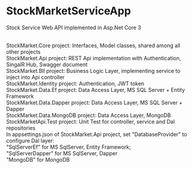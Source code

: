 # StockMarketServiceApp
Stock Service Web API implemented in Asp.Net Core 3

<br >
StockMarket.Core project: Interfaces, Model classes, shared among all other projects
<br >
StockMarket.Api project: REST Api implementation with Authentication, SingalR Hub, Swagger document
<br >
StockMarket.Bll project: Business Logic Layer, implementing service to inject into Api controller 
<br >
StockMarket.Identity project: Authentication, JWT token
<br >
StockMarket.Data.Ef project: Data Access Layer, MS SQL Server + Entity Framework
<br >
StockMarket.Data.Dapper project: Data Access Layer, MS SQL Server + Dapper
<br >
StockMarket.Data.MongoDB project: Data Access Layer, MongoDB
<br >
StockMarketApi.Test project: Unit Test for controller, service and Dal repositories

<br >
In appsettings.json of StockMarket.Api project, set "DatabaseProvider" to configure Dal layer:
<br >
"SqlServerEf" for MS SqlServer, Entity Framework;
<br >
"SqlServerDapper" for MS SqlServer, Dapper
<br >
"MongoDB" for MongoDB
<br >




